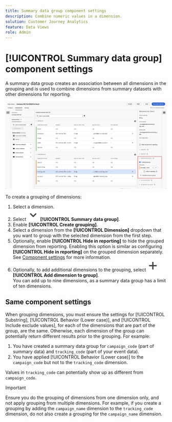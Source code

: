 ```yaml
---
title: Summary data group component settings
description: Combine numeric values in a dimension.
solution: Customer Journey Analytics
feature: Data Views
role: Admin
---
```

# [!UICONTROL Summary data group] component settings

A summary data group creates an association between all dimensions in the grouping and is used to combine dimensions from summary datasets with other dimensions for reporting.

![Summary data group component settings](/help/data-views/assets/summary-data-group.png)

To create a grouping of dimensions:

1. Select a dimension.
1. Select ![ChevronDown](/help/assets/icons/ChevronDown.svg) **[!UICONTROL Summary data group]**.
1. Enable **[!UICONTROL Create grouping]**.
1. Select a dimension from the **[!UICONTROL Dimension]** dropdown that you want to group with the selected dimension from the first step. 
1. Optionally, enable **[!UICONTROL Hide in reporting]** to hide the grouped dimension from reporting. Enabling this option is similar as configuring **[!UICONTROL Hide in reporting]** on the grouped dimension separately. See [Component settings](overview.md) for more information.
1. Optionally, to add additional dimensions to the grouping, select ![Add](/help/assets/icons/Add.svg) **[!UICONTROL Add dimension to group]**.<br/>You can add up to nine dimensions, as a summary data group has a limit of ten dimensions.

## Same component settings

When grouping dimensions, you must ensure the settings for [!UICONTROL Substring], [!UICONTROL Behavior (Lower case)], and [!UICONTROL Include exclude values], for each of the dimensions that are part of the group, are the same. Otherwise, each dimension of the group can potentially return different results prior to the grouping.
For example:

1. You have created a summary data group for `campaign_code` (part of summary data) and `tracking_code` (part of your event data).
1. You have applied [!UICONTROL Behavior (Lower case)] to the `campaign_code` but not to the `tracking_code` dimension.
   
Values in `tracking_code` can potentially show up as different from `campaign_code`.

>[!IMPORTANT]
>
>Ensure you do the grouping of dimensions from one dimension only, and not apply grouping from multiple dimensions. For example, if you create a grouping by adding the `campaign_name` dimension to the `tracking_code` dimension, do not also create a grouping for the `campaign_name` dimension.
>


